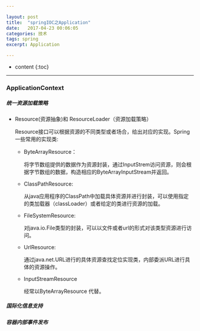 ```yaml
---

layout: post
title:  "springIOC之Application"
date:   2017-04-23 00:06:05
categories: 技术
tags: spring
excerpt: Application

---
```



* content
{:toc}

---

###  ApplicationContext

#####  统一资源加载策略
- Resource(资源抽象)和 ResourceLoader（资源加载策略）

  Resource接口可以根据资源的不同类型或者场合，给出对应的实现。Spring一些常用的实现类:
  
  - ByteArrayResource：
  
    将字节数组提供的数据作为资源封装，通过InputStrem访问资源，则会根据字节数组的数据，构造相应的ByteArrayInputStream并返回。
  - ClassPathResource: 
    
    从java应用程序的ClassPath中加载具体资源并进行封装，可以使用指定的类加载器（classLoader）或者给定的类进行资源的加载。 

  - FileSystemResource:
    
    对java.io.File类型的封装，可以以文件或者url的形式对该类型资源进行访问。

  - UrlResource:
  
    通过java.net.URL进行的具体资源查找定位实现类，内部委派URL进行具体的资源操作。

  - InputStreamResource
  
    经常以ByteArrayResource 代替。





#####  国际化信息支持


#####  容器内部事件发布


